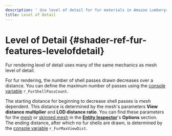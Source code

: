 ```yaml
---
description: ' Use level of detail for fur materials in Amazon Lumberyard. '
title: Level of Detail
---
```

# Level of Detail {#shader-ref-fur-features-levelofdetail}

Fur rendering level of detail uses many of the same mechanics as mesh level of detail\.

For fur rendering, the number of shell passes drawn decreases over a distance\. You can define the maximum number of passes using the [console variable](/docs/userguide/shaders/fur-consolevariables.md) `r_FurShellPassCount`\.

The starting distance for beginning to decrease shell passes is mesh dependent\. This distance is determined by the mesh's parameters **View distance multiplier** and **LOD distance ratio**\. You can find these parameters for the [mesh](/docs/userguide/components/static-mesh.md) or [skinned mesh](/docs/userguide/components/static-mesh.md) in the [**Entity Inspector**](/docs/userguide/components/entity-inspector.md)'s **Options** section\. The ending distance, after which no fur shells are drawn, is determined by the [console variable](/docs/userguide/shaders/fur-consolevariables.md) `r_FurMaxViewDist`\.